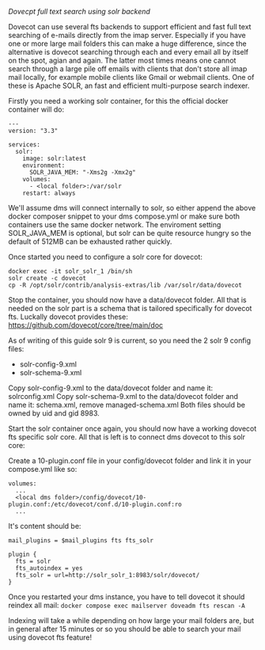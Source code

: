 *Dovecpt full text search using solr backend*

Dovecot can use several fts backends to support efficient and fast full text searching of e-mails directly from the imap server. Especially if you have one or more large mail folders this can make a huge difference, since the alternative is dovecot searching through each and every email all by itself on the spot, agian and again. The latter most times means one cannot search through a large pile off emails with clients that don't store all imap mail locally, for example mobile clients like Gmail or webmail clients.
One of these is Apache SOLR, an fast and efficient multi-purpose search indexer.

Firstly you need a working solr container, for this the official docker container will do:

```
---
version: "3.3"

services:
  solr:
    image: solr:latest
    environment:
      SOLR_JAVA_MEM: "-Xms2g -Xmx2g"
    volumes:
      - <local folder>:/var/solr
    restart: always
```

We'll assume dms will connect internally to solr, so either append the above docker composer snippet to your dms compose.yml or make sure both containers use the same docker network.
The enviroment setting SOLR_JAVA_MEM is optional, but solr can be quite resource hungry so the default of 512MB can be exhausted rather quickly.

Once started you need to configure a solr core for dovecot:
```
docker exec -it solr_solr_1 /bin/sh
solr create -c dovecot
cp -R /opt/solr/contrib/analysis-extras/lib /var/solr/data/dovecot
```

Stop the container, you should now have a data/dovecot folder. All that is needed on the solr part is a schema that is tailored specifically for dovecot fts. Luckally dovecot provides these:
https://github.com/dovecot/core/tree/main/doc

As of writing of this guide solr 9 is current, so you need the 2 solr 9 config files:
- solr-config-9.xml
- solr-schema-9.xml

Copy solr-config-9.xml to the data/dovecot folder and name it: solrconfig.xml
Copy solr-schema-9.xml to the data/dovecot folder and name it: schema.xml, remove managed-schema.xml
Both files should be owned by uid and gid 8983.

Start the solr container once again, you should now have a working dovecot fts specific solr core. All that is left is to connect dms dovecot to this solr core:

Create a 10-plugin.conf file in your config/dovecot folder and link it in your compose.yml like so:
```
volumes:
  ...
  <local dms folder>/config/dovecot/10-plugin.conf:/etc/dovecot/conf.d/10-plugin.conf:ro
  ...
```

It's content should be:
```
mail_plugins = $mail_plugins fts fts_solr

plugin {
  fts = solr
  fts_autoindex = yes
  fts_solr = url=http://solr_solr_1:8983/solr/dovecot/
}
```

Once you restarted your dms instance, you have to tell dovecot it should reindex all mail: `docker compose exec mailserver doveadm fts rescan -A`

Indexing will take a while depending on how large your mail folders are, but in general after 15 minutes or so you should be able to search your mail using dovecot fts feature!
